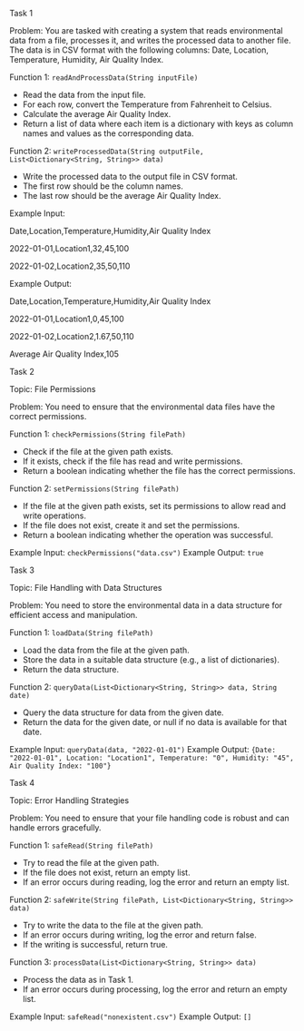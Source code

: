 Task 1

Problem: You are tasked with creating a system that reads environmental data from a file, processes it, and writes the processed data to another file. The data is in CSV format with the following columns: Date, Location, Temperature, Humidity, Air Quality Index.

Function 1: `readAndProcessData(String inputFile)`

- Read the data from the input file.
- For each row, convert the Temperature from Fahrenheit to Celsius.
- Calculate the average Air Quality Index.
- Return a list of data where each item is a dictionary with keys as column names and values as the corresponding data.

Function 2: `writeProcessedData(String outputFile, List<Dictionary<String, String>> data)`

- Write the processed data to the output file in CSV format.
- The first row should be the column names.
- The last row should be the average Air Quality Index.

Example Input:

Date,Location,Temperature,Humidity,Air Quality Index

2022-01-01,Location1,32,45,100

2022-01-02,Location2,35,50,110

Example Output:

Date,Location,Temperature,Humidity,Air Quality Index

2022-01-01,Location1,0,45,100

2022-01-02,Location2,1.67,50,110

Average Air Quality Index,105

Task 2

Topic: File Permissions

Problem: You need to ensure that the environmental data files have the correct permissions.

Function 1: `checkPermissions(String filePath)`

- Check if the file at the given path exists.
- If it exists, check if the file has read and write permissions.
- Return a boolean indicating whether the file has the correct permissions.

Function 2: `setPermissions(String filePath)`

- If the file at the given path exists, set its permissions to allow read and write operations.
- If the file does not exist, create it and set the permissions.
- Return a boolean indicating whether the operation was successful.

Example Input: `checkPermissions("data.csv")` Example Output: `true`

Task 3

Topic: File Handling with Data Structures

Problem: You need to store the environmental data in a data structure for efficient access and manipulation.

Function 1: `loadData(String filePath)`

- Load the data from the file at the given path.
- Store the data in a suitable data structure (e.g., a list of dictionaries).
- Return the data structure.

Function 2: `queryData(List<Dictionary<String, String>> data, String date)`

- Query the data structure for data from the given date.
- Return the data for the given date, or null if no data is available for that date.

Example Input: `queryData(data, "2022-01-01")` Example Output: `{Date: "2022-01-01", Location: "Location1", Temperature: "0", Humidity: "45", Air Quality Index: "100"}`

Task 4

Topic: Error Handling Strategies

Problem: You need to ensure that your file handling code is robust and can handle errors gracefully.

Function 1: `safeRead(String filePath)`

- Try to read the file at the given path.
- If the file does not exist, return an empty list.
- If an error occurs during reading, log the error and return an empty list.

Function 2: `safeWrite(String filePath, List<Dictionary<String, String>> data)`

- Try to write the data to the file at the given path.
- If an error occurs during writing, log the error and return false.
- If the writing is successful, return true.

Function 3: `processData(List<Dictionary<String, String>> data)`

- Process the data as in Task 1.
- If an error occurs during processing, log the error and return an empty list.

Example Input: `safeRead("nonexistent.csv")` Example Output: `[]`